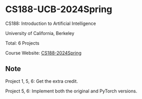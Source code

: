 # CS188-UCB-2024Spring
CS188: Introduction to Artificial Intelligence

University of California, Berkeley

Total: 6 Projects

Course Website: [CS188-2024Spring](https://inst.eecs.berkeley.edu/~cs188/sp24)

## Note
Project 1, 5, 6: Get the extra credit.

Project 5, 6: Implement both the original and PyTorch versions.
